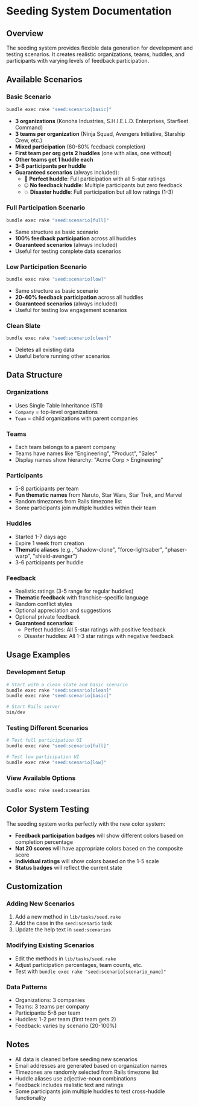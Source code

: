 # Seeding System Documentation

## Overview

The seeding system provides flexible data generation for development and testing scenarios. It creates realistic organizations, teams, huddles, and participants with varying levels of feedback participation.

## Available Scenarios

### Basic Scenario
```bash
bundle exec rake "seed:scenario[basic]"
```
- **3 organizations** (Konoha Industries, S.H.I.E.L.D. Enterprises, Starfleet Command)
- **3 teams per organization** (Ninja Squad, Avengers Initiative, Starship Crew, etc.)
- **Mixed participation** (60-80% feedback completion)
- **First team per org gets 2 huddles** (one with alias, one without)
- **Other teams get 1 huddle each**
- **3-8 participants per huddle**
- **Guaranteed scenarios** (always included):
  - 🌟 **Perfect huddle**: Full participation with all 5-star ratings
  - 🤐 **No feedback huddle**: Multiple participants but zero feedback
  - 💥 **Disaster huddle**: Full participation but all low ratings (1-3)

### Full Participation Scenario
```bash
bundle exec rake "seed:scenario[full]"
```
- Same structure as basic scenario
- **100% feedback participation** across all huddles
- **Guaranteed scenarios** (always included)
- Useful for testing complete data scenarios

### Low Participation Scenario
```bash
bundle exec rake "seed:scenario[low]"
```
- Same structure as basic scenario
- **20-40% feedback participation** across all huddles
- **Guaranteed scenarios** (always included)
- Useful for testing low engagement scenarios

### Clean Slate
```bash
bundle exec rake "seed:scenario[clean]"
```
- Deletes all existing data
- Useful before running other scenarios

## Data Structure

### Organizations
- Uses Single Table Inheritance (STI)
- `Company` = top-level organizations
- `Team` = child organizations with parent companies

### Teams
- Each team belongs to a parent company
- Teams have names like "Engineering", "Product", "Sales"
- Display names show hierarchy: "Acme Corp > Engineering"

### Participants
- 5-8 participants per team
- **Fun thematic names** from Naruto, Star Wars, Star Trek, and Marvel
- Random timezones from Rails timezone list
- Some participants join multiple huddles within their team

### Huddles
- Started 1-7 days ago
- Expire 1 week from creation
- **Thematic aliases** (e.g., "shadow-clone", "force-lightsaber", "phaser-warp", "shield-avenger")
- 3-6 participants per huddle

### Feedback
- Realistic ratings (3-5 range for regular huddles)
- **Thematic feedback** with franchise-specific language
- Random conflict styles
- Optional appreciation and suggestions
- Optional private feedback
- **Guaranteed scenarios**:
  - Perfect huddles: All 5-star ratings with positive feedback
  - Disaster huddles: All 1-3 star ratings with negative feedback

## Usage Examples

### Development Setup
```bash
# Start with a clean slate and basic scenario
bundle exec rake "seed:scenario[clean]"
bundle exec rake "seed:scenario[basic]"

# Start Rails server
bin/dev
```

### Testing Different Scenarios
```bash
# Test full participation UI
bundle exec rake "seed:scenario[full]"

# Test low participation UI
bundle exec rake "seed:scenario[low]"
```

### View Available Options
```bash
bundle exec rake seed:scenarios
```

## Color System Testing

The seeding system works perfectly with the new color system:

- **Feedback participation badges** will show different colors based on completion percentage
- **Nat 20 scores** will have appropriate colors based on the composite score
- **Individual ratings** will show colors based on the 1-5 scale
- **Status badges** will reflect the current state

## Customization

### Adding New Scenarios
1. Add a new method in `lib/tasks/seed.rake`
2. Add the case in the `seed:scenario` task
3. Update the help text in `seed:scenarios`

### Modifying Existing Scenarios
- Edit the methods in `lib/tasks/seed.rake`
- Adjust participation percentages, team counts, etc.
- Test with `bundle exec rake "seed:scenario[scenario_name]"`

### Data Patterns
- Organizations: 3 companies
- Teams: 3 teams per company
- Participants: 5-8 per team
- Huddles: 1-2 per team (first team gets 2)
- Feedback: varies by scenario (20-100%)

## Notes

- All data is cleaned before seeding new scenarios
- Email addresses are generated based on organization names
- Timezones are randomly selected from Rails timezone list
- Huddle aliases use adjective-noun combinations
- Feedback includes realistic text and ratings
- Some participants join multiple huddles to test cross-huddle functionality 